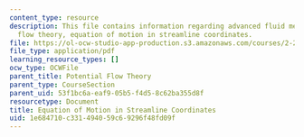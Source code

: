 ```yaml
---
content_type: resource
description: This file contains information regarding advanced fluid mechanics, potential
  flow theory, equation of motion in streamline coordinates.
file: https://ol-ocw-studio-app-production.s3.amazonaws.com/courses/2-25-advanced-fluid-mechanics-fall-2013/1e684710c331494059c69296f48fd09f_MIT2_25F13_EquationMotion.pdf
file_type: application/pdf
learning_resource_types: []
ocw_type: OCWFile
parent_title: Potential Flow Theory
parent_type: CourseSection
parent_uid: 53f1bc6a-eaf9-05b5-f4d5-8c62ba355d8f
resourcetype: Document
title: Equation of Motion in Streamline Coordinates
uid: 1e684710-c331-4940-59c6-9296f48fd09f
---
```

